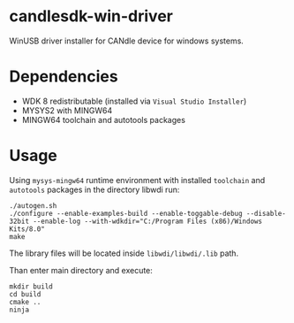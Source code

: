 # candlesdk-win-driver
WinUSB driver installer for CANdle device for windows systems.


# Dependencies

- WDK 8 redistributable (installed via `Visual Studio Installer`)
- MYSYS2 with MINGW64
- MINGW64 toolchain and autotools packages

# Usage

Using `mysys-mingw64` runtime environment with installed `toolchain` and `autotools` packages in the directory libwdi run:
```
./autogen.sh
./configure --enable-examples-build --enable-toggable-debug --disable-32bit --enable-log --with-wdkdir="C:/Program Files (x86)/Windows Kits/8.0"
make
```

The library files will be located inside `libwdi/libwdi/.lib` path.

Than enter main directory and execute:
```
mkdir build
cd build
cmake ..
ninja
```
